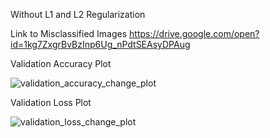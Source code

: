 Without L1 and L2 Regularization

Link to Misclassified Images  https://drive.google.com/open?id=1kg7ZxgrBvBzInp6Ug_nPdtSEAsyDPAug

Validation Accuracy Plot

![validation_accuracy_change_plot](https://user-images.githubusercontent.com/44206147/75612653-98a75780-5b4b-11ea-85b9-d5edae864776.jpg)




Validation Loss Plot

![validation_loss_change_plot](https://user-images.githubusercontent.com/44206147/75612661-b5438f80-5b4b-11ea-85f6-bd6321cf4a16.jpg)
